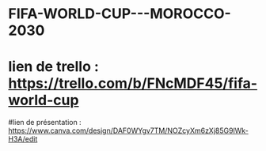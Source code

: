 # FIFA-WORLD-CUP---MOROCCO-2030
# lien de trello : https://trello.com/b/FNcMDF45/fifa-world-cup
#lien de présentation : https://www.canva.com/design/DAF0WYgv7TM/NOZcyXm6zXj85G9lWk-H3A/edit
